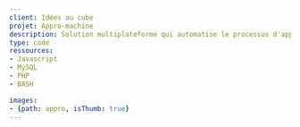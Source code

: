 ```yaml
---
client: Idées au cube
projet: Appro-machine
description: Solution multiplateforme qui automatise le processus d'approbation vidéo ainsi que l'indexation des fichiers archivés.
type: code
ressources:
- Javascript
- MySQL
- PHP
- BASH

images:
- {path: appro, isThumb: true}
---
```

